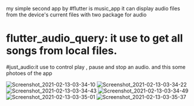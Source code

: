 my simple second app by #flutter is music_app it can display audio files from the device's current files  with two package for audio
# flutter_audio_query: it use to get all songs from local files.   
#just_audio:it use to control play , pause and stop an audio.
and this some photoes of the app

![Screenshot_2021-02-13-03-34-10](https://user-images.githubusercontent.com/26661823/107838487-c6160100-6dae-11eb-8b61-3f4c0b2fa87d.png)
![Screenshot_2021-02-13-03-34-22](https://user-images.githubusercontent.com/26661823/107838488-c6ae9780-6dae-11eb-9811-fa5b6b4fc2eb.png)
![Screenshot_2021-02-13-03-34-43](https://user-images.githubusercontent.com/26661823/107838499-d8903a80-6dae-11eb-8b45-47de933f1c76.png)
![Screenshot_2021-02-13-03-34-49](https://user-images.githubusercontent.com/26661823/107838504-d9c16780-6dae-11eb-95a4-d13bd3140a1c.png)
![Screenshot_2021-02-13-03-35-01](https://user-images.githubusercontent.com/26661823/107838508-da59fe00-6dae-11eb-8e73-9637750809cb.png)
![Screenshot_2021-02-13-03-35-37](https://user-images.githubusercontent.com/26661823/107838533-ec3ba100-6dae-11eb-8840-ac8e246ecc41.png)

